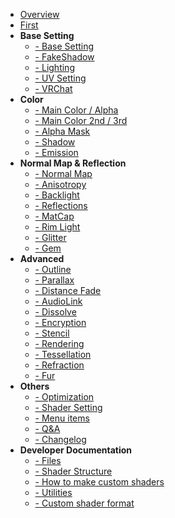 - [Overview](en-us/ "Overview")
- [First](en-us/first.md "First - lilToon")
- **Base Setting**
    - [- Base Setting](en-us/base/base.md "Base Setting - lilToon")
    - [- FakeShadow](en-us/base/fakeshadow.md "FakeShadow - lilToon")
    - [- Lighting](en-us/base/lighting.md "Lighting - lilToon")
    - [- UV Setting](en-us/base/uv.md "UV Setting - lilToon")
    - [- VRChat](en-us/base/vrchat.md "VRChat - lilToon")
- **Color**
    - [- Main Color / Alpha](en-us/color/maincolor.md "Main Color / Alpha - lilToon")
    - [- Main Color 2nd / 3rd](en-us/color/maincolor_layer.md "Main Color 2nd / 3rd - lilToon")
    - [- Alpha Mask](en-us/color/alphamask.md "Alpha Mask - lilToon")
    - [- Shadow](en-us/color/shadow.md "Shadow - lilToon")
    - [- Emission](en-us/color/emission.md "Emission - lilToon")
- **Normal Map & Reflection**
    - [- Normal Map](en-us/reflections/normal.md "Normal Map - lilToon")
    - [- Anisotropy](en-us/reflections/anisotropy.md "Anisotropy - lilToon")
    - [- Backlight](en-us/reflections/backlight.md "Backlight - lilToon")
    - [- Reflections](en-us/reflections/reflection.md "Reflections - lilToon")
    - [- MatCap](en-us/reflections/matcap.md "MatCap - lilToon")
    - [- Rim Light](en-us/reflections/rimlight.md "Rim Light - lilToon")
    - [- Glitter](en-us/reflections/glitter.md "Glitter - lilToon")
    - [- Gem](en-us/reflections/gem.md "Gem - lilToon")
- **Advanced**
    - [- Outline](en-us/advanced/outline.md "Outline - lilToon")
    - [- Parallax](en-us/advanced/parallax.md "Parallax - lilToon")
    - [- Distance Fade](en-us/advanced/distancefade.md "Distance Fade - lilToon")
    - [- AudioLink](en-us/advanced/audiolink.md "AudioLink - lilToon")
    - [- Dissolve](en-us/advanced/dissolve.md "Dissolve - lilToon")
    - [- Encryption](en-us/advanced/encryption.md "Encryption - lilToon")
    - [- Stencil](en-us/advanced/stencil.md "Stencil - lilToon")
    - [- Rendering](en-us/advanced/rendering.md "Rendering - lilToon")
    - [- Tessellation](en-us/advanced/tessellation.md "Tessellation - lilToon")
    - [- Refraction](en-us/advanced/refraction.md "Refraction - lilToon")
    - [- Fur](en-us/advanced/fur.md "Fur - lilToon")
- **Others**
    - [- Optimization](en-us/other/optimization.md "Optimization - lilToon")
    - [- Shader Setting](en-us/other/settings.md "Shader Setting - lilToon")
    - [- Menu items](en-us/other/menuitem.md "Menu items - lilToon")
    - [- Q&A](en-us/other/qa.md "Q&A - lilToon")
    - [- Changelog](en-us/other/changelog.md "Change log - lilToon")
- **Developer Documentation**
    - [- Files](en-us/dev/files.md "Files - lilToon")
    - [- Shader Structure](en-us/dev/shader_structure.md "Shader Structure - lilToon")
    - [- How to make custom shaders](en-us/dev/custom_shader.md "How to make custom shaders - lilToon")
    - [- Utilities](en-us/dev/utilities.md "Utilities - lilToon")
    - [- Custom shader format](en-us/dev/custom_shader_format.md "Custom shader format - lilToon")